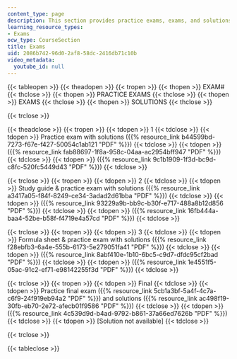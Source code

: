 ```yaml
---
content_type: page
description: This section provides practice exams, exams, and solutions.
learning_resource_types:
- Exams
ocw_type: CourseSection
title: Exams
uid: 2086b742-96d0-2af8-58dc-2416db71c10b
video_metadata:
  youtube_id: null
---
```


{{< tableopen >}}
{{< theadopen >}}
{{< tropen >}}
{{< thopen >}}
EXAM#
{{< thclose >}}
{{< thopen >}}
PRACTICE EXAMS
{{< thclose >}}
{{< thopen >}}
EXAMS
{{< thclose >}}
{{< thopen >}}
SOLUTIONS
{{< thclose >}}

{{< trclose >}}

{{< theadclose >}}
{{< tropen >}}
{{< tdopen >}}
1
{{< tdclose >}}
{{< tdopen >}}
Practice exam with solutions ({{% resource_link b44599bd-7273-f67e-f427-50054c1ab121 "PDF" %}})
{{< tdclose >}}
{{< tdopen >}}
({{% resource_link fab88697-1f8a-958c-04aa-ac2954bff947 "PDF" %}})
{{< tdclose >}}
{{< tdopen >}}
({{% resource_link 9c1b1909-1f3d-bc9d-c8fc-520fc5449d43 "PDF" %}})
{{< tdclose >}}

{{< trclose >}}
{{< tropen >}}
{{< tdopen >}}
2
{{< tdclose >}}
{{< tdopen >}}
Study guide & practice exam with solutions ({{% resource_link a3417a05-f84f-8249-ce34-3adad2d61bba "PDF" %}})
{{< tdclose >}}
{{< tdopen >}}
({{% resource_link 93229a9b-bb9c-b30f-e717-488a8b12d856 "PDF" %}})
{{< tdclose >}}
{{< tdopen >}}
({{% resource_link 16fb444a-baa4-52be-b58f-f4719e4a57cd "PDF" %}})
{{< tdclose >}}

{{< trclose >}}
{{< tropen >}}
{{< tdopen >}}
3
{{< tdclose >}}
{{< tdopen >}}
Formula sheet & practice exam with solutions ({{% resource_link f28ebfb3-6a4e-555b-6173-5e279051fa41 "PDF" %}})
{{< tdclose >}}
{{< tdopen >}}
({{% resource_link 8abf410e-1b10-6bc5-c9d7-dfdc95cf2bad "PDF" %}})
{{< tdclose >}}
{{< tdopen >}}
({{% resource_link 1e4551f5-05ac-91c2-ef71-e98142255f3d "PDF" %}})
{{< tdclose >}}

{{< trclose >}}
{{< tropen >}}
{{< tdopen >}}
Final
{{< tdclose >}}
{{< tdopen >}}
Practice final exam ({{% resource_link 5cb1a3bf-5a4f-4c7a-c6f9-24f919eb94a2 "PDF" %}}) and solutions ({{% resource_link ac498f19-30fb-eb70-2e72-afecb01f9586 "PDF" %}})
{{< tdclose >}}
{{< tdopen >}}
({{% resource_link 4c539d9d-b4ad-9792-b861-37a66ed7626b "PDF" %}})
{{< tdclose >}}
{{< tdopen >}}
\[Solution not available\]
{{< tdclose >}}

{{< trclose >}}

{{< tableclose >}}